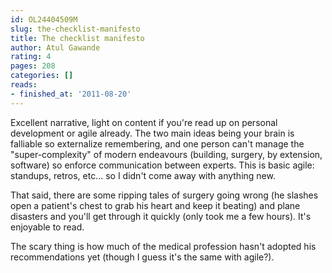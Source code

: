 ```yaml
---
id: OL24404509M
slug: the-checklist-manifesto
title: The checklist manifesto
author: Atul Gawande
rating: 4
pages: 208
categories: []
reads:
- finished_at: '2011-08-20'
---
```

Excellent narrative, light on content if you're read up on personal development or agile already. The two main ideas being your brain is falliable so externalize remembering, and one person can't manage the "super-complexity" of modern endeavours (building, surgery, by extension, software) so enforce communication between experts. This is basic agile: standups, retros, etc... so I didn't come away with anything new.

That said, there are some ripping tales of surgery going wrong (he slashes open a patient's chest to grab his heart and keep it beating) and plane disasters and you'll get through it quickly (only took me a few hours). It's enjoyable to read.

The scary thing is how much of the medical profession hasn't adopted his recommendations yet (though I guess it's the same with agile?).
